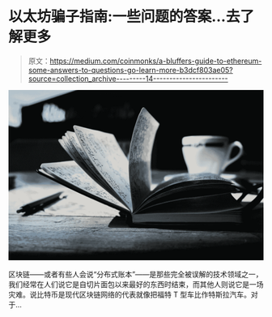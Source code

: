 # 以太坊骗子指南:一些问题的答案…去了解更多

> 原文：<https://medium.com/coinmonks/a-bluffers-guide-to-ethereum-some-answers-to-questions-go-learn-more-b3dcf803ae05?source=collection_archive---------14----------------------->

![](img/9bce2530a0811de46801c6deb1263f56.png)

区块链——或者有些人会说“分布式账本”——是那些完全被误解的技术领域之一，我们经常在人们说它是自切片面包以来最好的东西时结束，而其他人则说它是一场灾难。说比特币是现代区块链网络的代表就像把福特 T 型车比作特斯拉汽车。对于…